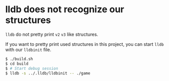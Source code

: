 # lldb does not recognize our structures
`lldb` do not pretty print `v2` `v3` like structures.

If you want to pretty print used structures in this project, you can start `lldb` with our `lldbinit` file.

```sh
$ ./build.sh
$ cd build
$ # Start debug session
$ lldb -s ../.lldb/lldbinit -- ./game
```
